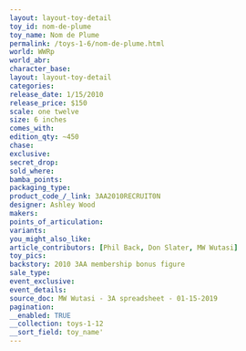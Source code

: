 ```yaml
---
layout: layout-toy-detail 
toy_id: nom-de-plume
toy_name: Nom de Plume
permalink: /toys-1-6/nom-de-plume.html
world: WWRp
world_abr: 
character_base: 
layout: layout-toy-detail
categories: 
release_date: 1/15/2010
release_price: $150 
scale: one twelve
size: 6 inches
comes_with: 
edition_qty: ~450
chase: 
exclusive: 
secret_drop: 
sold_where: 
bamba_points: 
packaging_type: 
product_code_/_link: 3AA2010RECRUIT0N
designer: Ashley Wood
makers: 
points_of_articulation: 
variants: 
you_might_also_like: 
article_contributors: [Phil Back, Don Slater, MW Wutasi]
toy_pics: 
backstory: 2010 3AA membership bonus figure
sale_type: 
event_exclusive: 
event_details: 
source_doc: MW Wutasi - 3A spreadsheet - 01-15-2019
pagination: 
__enabled: TRUE
__collection: toys-1-12
__sort_field: toy_name'
---
```

